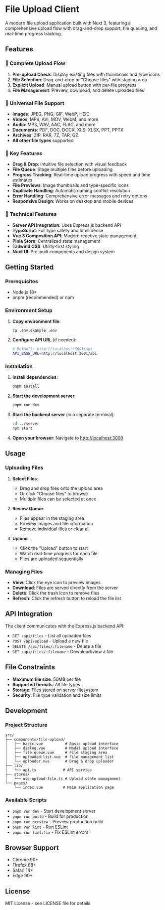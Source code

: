 # File Upload Client

A modern file upload application built with Nuxt 3, featuring a comprehensive upload flow with drag-and-drop support, file queuing, and real-time progress tracking.

## Features

### 🚀 **Complete Upload Flow**

1. **Pre-upload Check**: Display existing files with thumbnails and type icons
2. **File Selection**: Drag-and-drop or "Choose files" with staging area
3. **Explicit Upload**: Manual upload button with per-file progress
4. **File Management**: Preview, download, and delete uploaded files

### 📁 **Universal File Support**

- **Images**: JPEG, PNG, GIF, WebP, HEIC
- **Videos**: MP4, AVI, MOV, WebM, and more
- **Audio**: MP3, WAV, AAC, FLAC, and more
- **Documents**: PDF, DOC, DOCX, XLS, XLSX, PPT, PPTX
- **Archives**: ZIP, RAR, 7Z, TAR, GZ
- **All other file types** supported

### 🎯 **Key Features**

- **Drag & Drop**: Intuitive file selection with visual feedback
- **File Queue**: Stage multiple files before uploading
- **Progress Tracking**: Real-time upload progress with speed and time estimates
- **File Previews**: Image thumbnails and type-specific icons
- **Duplicate Handling**: Automatic naming conflict resolution
- **Error Handling**: Comprehensive error messages and retry options
- **Responsive Design**: Works on desktop and mobile devices

### 🔧 **Technical Features**

- **Server API Integration**: Uses Express.js backend API
- **TypeScript**: Full type safety and IntelliSense
- **Vue 3 Composition API**: Modern reactive state management
- **Pinia Store**: Centralized state management
- **Tailwind CSS**: Utility-first styling
- **Nuxt UI**: Pre-built components and design system

## Getting Started

### Prerequisites

- Node.js 18+
- pnpm (recommended) or npm

### Environment Setup

1. **Copy environment file**:
   ```bash
   cp .env.example .env
   ```

2. **Configure API URL** (if needed):
   ```bash
   # Default: http://localhost:3001/api
   API_BASE_URL=http://localhost:3001/api
   ```

### Installation

1. **Install dependencies**:

   ```bash
   pnpm install
   ```

2. **Start the development server**:

   ```bash
   pnpm run dev
   ```

3. **Start the backend server** (in a separate terminal):

   ```bash
   cd ../server
   npm start
   ```

4. **Open your browser**:
   Navigate to [http://localhost:3000](http://localhost:3000)

## Usage

### Uploading Files

1. **Select Files**:

   - Drag and drop files onto the upload area
   - Or click "Choose files" to browse
   - Multiple files can be selected at once

2. **Review Queue**:

   - Files appear in the staging area
   - Preview images and file information
   - Remove individual files or clear all

3. **Upload**:
   - Click the "Upload" button to start
   - Watch real-time progress for each file
   - Files are uploaded sequentially

### Managing Files

- **View**: Click the eye icon to preview images
- **Download**: Files are served directly from the server
- **Delete**: Click the trash icon to remove files
- **Refresh**: Click the refresh button to reload the file list

## API Integration

The client communicates with the Express.js backend API:

- `GET /api/files` - List all uploaded files
- `POST /api/upload` - Upload a new file
- `DELETE /api/files/:filename` - Delete a file
- `GET /api/files/:filename` - Download/view a file

## File Constraints

- **Maximum file size**: 50MB per file
- **Supported formats**: All file types
- **Storage**: Files stored on server filesystem
- **Security**: File type validation and size limits

## Development

### Project Structure

```
src/
├── components/file-upload/
│   ├── basic.vue          # Basic upload interface
│   ├── dialog.vue         # Modal upload interface
│   ├── file-queue.vue     # File staging area
│   ├── uploaded-list.vue  # File management list
│   └── uploader.vue       # Drag & drop uploader
├── lib/
│   └── api.ts            # API service
├── stores/
│   └── use-upload-file.ts # Upload state management
└── pages/
    └── index.vue         # Main application page
```

### Available Scripts

- `pnpm run dev` - Start development server
- `pnpm run build` - Build for production
- `pnpm run preview` - Preview production build
- `pnpm run lint` - Run ESLint
- `pnpm run lint:fix` - Fix ESLint errors

## Browser Support

- Chrome 90+
- Firefox 88+
- Safari 14+
- Edge 90+

## License

MIT License - see LICENSE file for details
